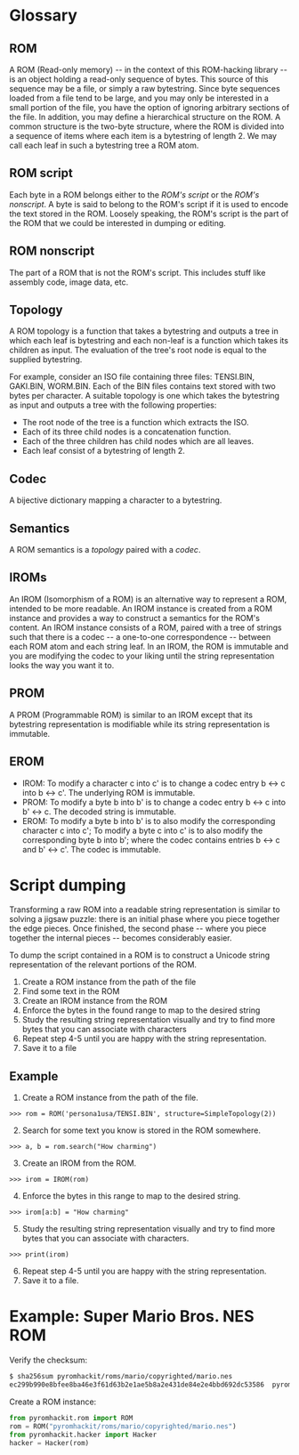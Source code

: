 # Glossary

## ROM

A ROM (Read-only memory) -- in the context of this ROM-hacking library -- is an object holding a
read-only sequence of bytes. This source of this sequence may be a file, or simply a raw bytestring.
Since byte sequences loaded from a file tend to be large, and you may only be interested in a small
portion of the file, you have the option of ignoring arbitrary sections of the file.
In addition, you may define a hierarchical structure on the ROM. A common structure is the two-byte
structure, where the ROM is divided into a sequence of items where each item is a bytestring of
length 2. We may call each leaf in such a bytestring tree a ROM atom.

## ROM script

Each byte in a ROM belongs either to the _ROM's script_ or the _ROM's nonscript_.
A byte is said to belong to the ROM's script if it is used to encode the text stored in the ROM.
Loosely speaking, the ROM's script is the part of the ROM that we could be interested in dumping or editing.

## ROM nonscript

The part of a ROM that is not the ROM's script.
This includes stuff like assembly code, image data, etc.

## Topology
A ROM topology is a function that
takes a bytestring and outputs a tree
in which each leaf is bytestring
and each non-leaf is a function which takes
its children as input.
The evaluation of the tree's root node
is equal to the supplied bytestring.

For example, consider an ISO file containing
three files: TENSI.BIN, GAKI.BIN, WORM.BIN.
Each of the BIN files contains
text stored with two bytes per character.
A suitable topology is one which takes the
bytestring as input and outputs a tree with
the following properties:
* The root node of the tree is a function
which extracts the ISO.
* Each of its three child
nodes is a concatenation function.
* Each of the three children has child nodes
which are all leaves.
* Each leaf consist of a bytestring of length 2.

## Codec
A bijective dictionary mapping a character
to a bytestring.

## Semantics
A ROM semantics is a _topology_ paired with a _codec_.

## IROMs

An IROM (Isomorphism of a ROM) is an alternative way to represent a ROM, intended to be more
readable. An IROM instance is created from a ROM instance and provides a way to construct a semantics
for the ROM's content.
An IROM instance consists of a ROM, paired with a tree of strings such that there is
a codec -- a one-to-one correspondence -- between each ROM atom and each string leaf.
In an IROM, the ROM is immutable and you are modifying the codec to your liking until the string
representation looks the way you want it to.

## PROM

A PROM (Programmable ROM) is similar to an IROM except that its bytestring representation is
modifiable while its string representation is immutable.

## EROM

* IROM: To modify a character c into c' is to change a codec entry b <-> c into b <-> c'.
  The underlying ROM is immutable.
* PROM: To modify a byte b into b' is to change a codec entry b <-> c into b' <-> c.
  The decoded string is immutable.
* EROM: To modify a byte b into b' is to also modify the corresponding character c into c';
  To modify a byte c into c' is to also modify the corresponding byte b into b';
  where the codec contains entries b <-> c and b' <-> c'.
  The codec is immutable.

# Script dumping

Transforming a raw ROM into a readable string representation is similar to solving a jigsaw puzzle:
there is an initial phase where you piece together the edge pieces. Once finished, the second phase
-- where you piece together the internal pieces -- becomes considerably easier.

To dump the script contained in a ROM is to construct a Unicode string representation of the relevant
portions of the ROM.

1. Create a ROM instance from the path of the file
2. Find some text in the ROM
3. Create an IROM instance from the ROM
4. Enforce the bytes in the found range to map to the desired string
5. Study the resulting string representation visually and try to find more bytes that you can associate
   with characters
6. Repeat step 4-5 until you are happy with the string representation.
7. Save it to a file

## Example

1. Create a ROM instance from the path of the file.

```
>>> rom = ROM('persona1usa/TENSI.BIN', structure=SimpleTopology(2))
```

2. Search for some text you know is stored in the ROM somewhere.

```
>>> a, b = rom.search("How charming")
```

3. Create an IROM from the ROM.

```
>>> irom = IROM(rom)
```

4. Enforce the bytes in this range to map to the desired string.

```
>>> irom[a:b] = "How charming"
```

5. Study the resulting string representation visually and try to find more bytes that you can associate
   with characters.

```
>>> print(irom)
```

6. Repeat step 4-5 until you are happy with the string representation.
7. Save it to a file.


# Example: Super Mario Bros. NES ROM

Verify the checksum:
```bash
$ sha256sum pyromhackit/roms/mario/copyrighted/mario.nes
ec299b990e8bfee8ba46e3f61d63b2e1ae5b8a2e431de84e2e4bbd692dc53586  pyromhackit/roms/mario/copyrighted/mario.nes
```

Create a ROM instance:
```python
from pyromhackit.rom import ROM
rom = ROM("pyromhackit/roms/mario/copyrighted/mario.nes")
from pyromhackit.hacker import Hacker
hacker = Hacker(rom)
```